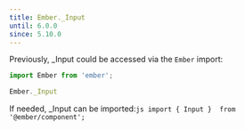 ```yaml
---
title: Ember._Input
until: 6.0.0
since: 5.10.0
---
```



Previously, _Input could be accessed via the `Ember` import:
```js
import Ember from 'ember';

Ember._Input
```

 If needed, _Input can be imported:```js
import { Input }  from '@ember/component';```
